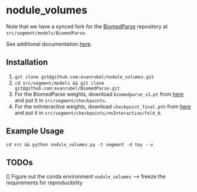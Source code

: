 # nodule_volumes

Note that we have a synced fork for the [BiomedParse](https://github.com/evanrubel/BiomedParse) repository at `src/segment/models/BiomedParse`.

See additional documentation [here](https://docs.google.com/document/d/1My76WuBxeqBuQXIBevDKrWPAox0fJdXXWl1wikzfgds/edit?usp=sharing).


## Installation

1. `git clone git@github.com:evanrubel/nodule_volumes.git`
2. `cd src/segment/models && git clone git@github.com:evanrubel/BiomedParse.git`
3. For the BiomedParse weights, download `biomedparse_v1.pt` from [here](https://huggingface.co/microsoft/BiomedParse/tree/main) and put it in `src/segment/checkpoints`.
4. For the nnInteractive weights, download `checkpoint_final.pth` from [here](https://huggingface.co/nnInteractive/nnInteractive/tree/main/nnInteractive_v1.0/fold_0) and put it in `src/segment/checkpoints/nnInteractive/fold_0`.


## Example Usage

`cd src && python nodule_volumes.py -t segment -d toy --v`

## TODOs
[] Figure out the conda environment `nodule_volumes` --> freeze the requirements for reproducibility
